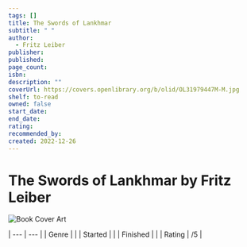 ```yaml
---
tags: []
title: The Swords of Lankhmar
subtitle: " "
author:
  - Fritz Leiber
publisher: 
published: 
page_count: 
isbn: 
description: ""
coverUrl: https://covers.openlibrary.org/b/olid/OL31979447M-M.jpg
shelf: to-read
owned: false
start_date: 
end_date: 
rating: 
recommended_by: 
created: 2022-12-26
---
```


# The Swords of Lankhmar by Fritz Leiber

![Book Cover Art](https://covers.openlibrary.org/b/olid/OL31979447M-M.jpg)


| --- | --- |
| Genre |  |
| Started |  |
| Finished |  |
| Rating | /5 |

